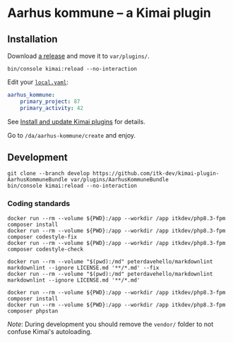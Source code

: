 # Aarhus kommune – a Kimai plugin

## Installation

Download [a release](https://github.com/itk-dev/kimai-plugin-AarhusKommuneBundle/releases) and move it to `var/plugins/`.

```shell
bin/console kimai:reload --no-interaction
```

Edit your [`local.yaml`](https://www.kimai.org/documentation/local-yaml.html#localyaml):

``` yaml
aarhus_kommune:
    primary_project: 87
    primary_activity: 42
```

See [Install and update Kimai plugins](https://www.kimai.org/documentation/plugin-management.html) for details.

Go to `/da/aarhus-kommune/create` and enjoy.

## Development

``` shell
git clone --branch develop https://github.com/itk-dev/kimai-plugin-AarhusKommuneBundle var/plugins/AarhusKommuneBundle
bin/console kimai:reload --no-interaction
```

### Coding standards

``` shell
docker run --rm --volume ${PWD}:/app --workdir /app itkdev/php8.3-fpm composer install
docker run --rm --volume ${PWD}:/app --workdir /app itkdev/php8.3-fpm composer codestyle-fix
docker run --rm --volume ${PWD}:/app --workdir /app itkdev/php8.3-fpm composer codestyle-check
```

``` shell
docker run --rm --volume "$(pwd):/md" peterdavehello/markdownlint markdownlint --ignore LICENSE.md '**/*.md' --fix
docker run --rm --volume "$(pwd):/md" peterdavehello/markdownlint markdownlint --ignore LICENSE.md '**/*.md'
```

``` shell
docker run --rm --volume ${PWD}:/app --workdir /app itkdev/php8.3-fpm composer install
docker run --rm --volume ${PWD}:/app --workdir /app itkdev/php8.3-fpm composer phpstan
```

*Note*: During development you should remove the `vendor/` folder to not confuse Kimai's autoloading.
